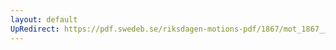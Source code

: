 ```yaml
---
layout: default
UpRedirect: https://pdf.swedeb.se/riksdagen-motions-pdf/1867/mot_1867__fk__00044/mot_1867__fk__00044_002.pdf
---
```

